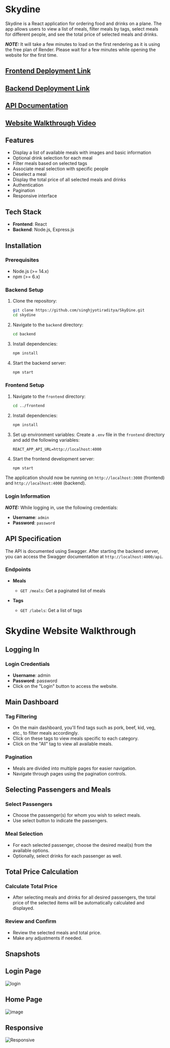 # Skydine

Skydine is a React application for ordering food and drinks on a plane. The app allows users to view a list of meals, filter meals by tags, select meals for different people, and see the total price of selected meals and drinks.

**_NOTE:_** It will take a few minutes to load on the first rendering as it is using the free plan of Render. Please wait for a few minutes while opening the website for the first time.

## [Frontend Deployment Link](https://skydine-one.vercel.app)
## [Backend Deployment Link](https://skydine-api.onrender.com)
## [API Documentation](https://skydine-api.onrender.com/api-docs/)
## [Website Walkthrough Video](https://www.veed.io/view/9b4ee1c1-704a-4f84-906d-804ec5909ce6?panel=share)

## Features

- Display a list of available meals with images and basic information
- Optional drink selection for each meal
- Filter meals based on selected tags
- Associate meal selection with specific people
- Deselect a meal
- Display the total price of all selected meals and drinks
- Authentication
- Pagination
- Responsive interface

## Tech Stack

- **Frontend**: React
- **Backend**: Node.js, Express.js

## Installation

### Prerequisites

- Node.js (>= 14.x)
- npm (>= 6.x) 

### Backend Setup

1. Clone the repository:
    ```sh
    git clone https://github.com/singhjyotiraditya/SkyDine.git
    cd skydine
    ```

2. Navigate to the `backend` directory:
    ```sh
    cd backend
    ```

3. Install dependencies:
    ```sh
    npm install
    ```

4. Start the backend server:
    ```sh
    npm start
    ```

### Frontend Setup

1. Navigate to the `frontend` directory:
    ```sh
    cd ../frontend
    ```

2. Install dependencies:
    ```sh
    npm install
    ```

4. Set up environment variables:
    Create a `.env` file in the `frontend` directory and add the following variables:
    ```env
    REACT_APP_API_URL=http://localhost:4000
    ```

3. Start the frontend development server:
    ```sh
    npm start
    ```

The application should now be running on `http://localhost:3000` (frontend) and `http://localhost:4000` (backend).

### Login Information

**_NOTE:_** While logging in, use the following credentials:
- **Username**: `admin`
- **Password**: `password`

## API Specification

The API is documented using Swagger. After starting the backend server, you can access the Swagger documentation at `http://localhost:4000/api`.

### Endpoints

- **Meals**
  - `GET /meals`: Get a paginated list of meals

- **Tags**
  - `GET /labels`: Get a list of tags

# Skydine Website Walkthrough

## Logging In
### Login Credentials
- **Username**: admin
- **Password**: password
- Click on the "Login" button to access the website.

## Main Dashboard
### Tag Filtering
- On the main dashboard, you'll find tags such as pork, beef, kid, veg, etc., to filter meals accordingly.
- Click on these tags to view meals specific to each category.
- Click on the "All" tag to view all available meals.

### Pagination
- Meals are divided into multiple pages for easier navigation.
- Navigate through pages using the pagination controls.

## Selecting Passengers and Meals
### Select Passengers
- Choose the passenger(s) for whom you wish to select meals.
- Use select button to indicate the passengers.

### Meal Selection
- For each selected passenger, choose the desired meal(s) from the available options.
- Optionally, select drinks for each passenger as well.

## Total Price Calculation
### Calculate Total Price
- After selecting meals and drinks for all desired passengers, the total price of the selected items will be automatically calculated and displayed.

### Review and Confirm
- Review the selected meals and total price.
- Make any adjustments if needed.


## Snapshots

## Login Page
![login](https://github.com/singhjyotiraditya/Skydine/assets/96012244/7712ec77-239c-409f-9408-806f49370390)

## Home Page
![image](https://github.com/singhjyotiraditya/Skydine/assets/96012244/5ca9f9c5-2ebc-4f05-ba9b-4a0580925075)

## Responsive
![Responsive](https://github.com/singhjyotiraditya/Skydine/assets/96012244/06798693-a1c8-49fd-b55a-8a5c7eb3bb9b)


